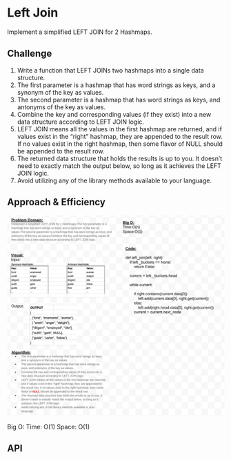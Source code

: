 # Left Join

Implement a simplified LEFT JOIN for 2 Hashmaps.

## Challenge

1. Write a function that LEFT JOINs two hashmaps into a single data structure.
2. The first parameter is a hashmap that has word strings as keys, and a synonym of the key as values.
3. The second parameter is a hashmap that has word strings as keys, and antonyms of the key as values.
4. Combine the key and corresponding values (if they exist) into a new data structure according to LEFT JOIN logic.
5. LEFT JOIN means all the values in the first hashmap are returned, and if values exist in the “right” hashmap, they are appended to the result row. If no values exist in the right hashmap, then some flavor of NULL should be appended to the result row.
6. The returned data structure that holds the results is up to you. It doesn’t need to exactly match the output below, so long as it achieves the LEFT JOIN logic.
7. Avoid utilizing any of the library methods available to your language.

## Approach & Efficiency

![image](../../assets/leftjoin.png)

Big O:
Time: O(1)
Space: O(1)

## API
